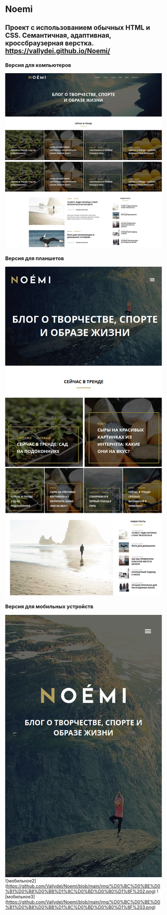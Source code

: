 # Noemi #
Проект с использованием обычных HTML и CSS. Семантичная, адаптивная, кроссбраузерная верстка. https://vallydei.github.io/Noemi/
---
### Версия для компьютеров ###
![Комп1](https://github.com/Vallydei/Noemi/blob/main/img/%D0%BA%D0%BE%D0%BC%D0%BF%D1%8C%D1%8E%D1%82%D0%B5%D1%80%201.png)
![Комп2](https://github.com/Vallydei/Noemi/blob/main/img/%D0%BA%D0%BE%D0%BC%D0%BF%D1%8C%D1%8E%D1%82%D0%B5%D1%80%202.png)
### Версия для планшетов ###
![планшет1](https://github.com/Vallydei/Noemi/blob/main/img/%D0%BF%D0%BB%D0%B0%D0%BD%D1%88%D0%B5%D1%82%201.png)
![планшет2](https://github.com/Vallydei/Noemi/blob/main/img/%D0%9F%D0%BB%D0%B0%D0%BD%D1%88%D0%B5%D1%82%202.png)
### Версия для мобильных устройств ###
![мобильное1](https://github.com/Vallydei/Noemi/blob/main/img/%D0%BC%D0%BE%D0%B1%D0%B8%D0%BB%D1%8C%D0%BD%D0%B0%D1%8F%201.png) ![мобильное2] (https://github.com/Vallydei/Noemi/blob/main/img/%D0%BC%D0%BE%D0%B1%D0%B8%D0%BB%D1%8C%D0%BD%D0%B0%D1%8F%202.png) ![мобильное3] (https://github.com/Vallydei/Noemi/blob/main/img/%D0%BC%D0%BE%D0%B1%D0%B8%D0%BB%D1%8C%D0%BD%D0%B0%D1%8F%203.png)
